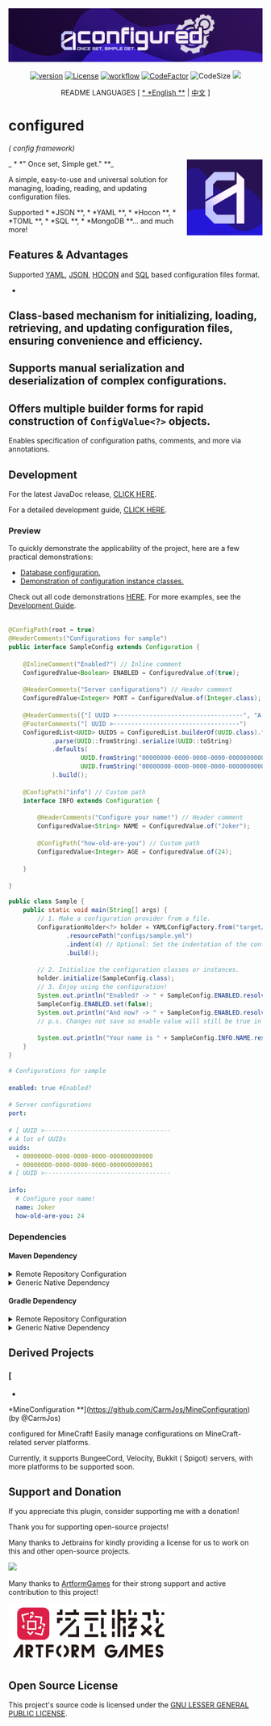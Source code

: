 <div align=center>
<img src=".doc/images/banner.png"  alt="Banner"/>

[![version](https://img.shields.io/github/v/release/CarmJos/configured)](https://github.com/CarmJos/configured/releases)
[![License](https://img.shields.io/github/license/CarmJos/configured)](https://www.gnu.org/licenses/lgpl-3.0.html)
[![workflow](https://github.com/CarmJos/configured/actions/workflows/maven.yml/badge.svg?branch=master)](https://github.com/CarmJos/configured/actions/workflows/maven.yml)
[![CodeFactor](https://www.codefactor.io/repository/github/carmjos/configured/badge)](https://www.codefactor.io/repository/github/carmjos/configured)
![CodeSize](https://img.shields.io/github/languages/code-size/CarmJos/configured)
![](https://visitor-badge.glitch.me/badge?page_id=configured.readme)

README
LANGUAGES [ [
*
*English
**](README.md) | [中文](README_CN.md)  ]
</div>

# configured
_(
config
framework)_

<img src=".doc/images/logo-bg.svg" width="150px" alt="logo" align="right" style="float: right"/>

_
*
*"
Once
set,
Simple
get."
**_

A
simple,
easy-to-use
and
universal
solution
for
managing,
loading,
reading,
and
updating
configuration
files.

Supported
*
*JSON
**,
*
*YAML
**,
*
*Hocon
**,
*
*TOML
**,
*
*SQL
**,
*
*MongoDB
**...
and
much
more!

## Features & Advantages

Supported [YAML](providers/yaml), [JSON](providers/json), [HOCON](providers/hocon)
and [SQL](providers/sql)
based
configuration
files
format.

-
Class-based
mechanism
for
initializing,
loading,
retrieving,
and
updating
configuration
files,
ensuring
convenience
and
efficiency.
-
Supports
manual
serialization
and
deserialization
of
complex
configurations.
-
Offers
multiple
builder
forms
for
rapid
construction
of
`ConfigValue<?>`
objects.
-
Enables
specification
of
configuration
paths,
comments,
and
more
via
annotations.

## Development

For
the
latest
JavaDoc
release, [CLICK HERE](https://CarmJos.github.io/configured).

For
a
detailed
development
guide, [CLICK HERE](.doc/README.md).

### Preview

To
quickly
demonstrate
the
applicability
of
the
project,
here
are
a
few
practical
demonstrations:

- [Database configuration.](demo/src/main/java/cc/carm/lib/configuration/demo/DatabaseConfiguration.java)
- [Demonstration of configuration instance classes.](demo/src/main/java/cc/carm/lib/configuration/demo/tests/conf/DemoConfiguration.java)

Check
out
all
code
demonstrations [HERE](demo/src/main/java/cc/carm/lib/configuration/demo/DatabaseConfiguration.java).
For
more
examples,
see
the [Development Guide](.doc/README.md).

```java

@ConfigPath(root = true)
@HeaderComments("Configurations for sample")
public interface SampleConfig extends Configuration {

    @InlineComment("Enabled?") // Inline comment
    ConfiguredValue<Boolean> ENABLED = ConfiguredValue.of(true);

    @HeaderComments("Server configurations") // Header comment
    ConfiguredValue<Integer> PORT = ConfiguredValue.of(Integer.class);

    @HeaderComments({"[ UUID >-----------------------------------", "A lot of UUIDs"})
    @FooterComments("[ UUID >-----------------------------------")
    ConfiguredList<UUID> UUIDS = ConfiguredList.builderOf(UUID.class).fromString()
            .parse(UUID::fromString).serialize(UUID::toString)
            .defaults(
                    UUID.fromString("00000000-0000-0000-0000-000000000000"),
                    UUID.fromString("00000000-0000-0000-0000-000000000001")
            ).build();

    @ConfigPath("info") // Custom path
    interface INFO extends Configuration {

        @HeaderComments("Configure your name!") // Header comment
        ConfiguredValue<String> NAME = ConfiguredValue.of("Joker");

        @ConfigPath("how-old-are-you") // Custom path
        ConfiguredValue<Integer> AGE = ConfiguredValue.of(24);

    }

}

```

```java
public class Sample {
    public static void main(String[] args) {
        // 1. Make a configuration provider from a file.
        ConfigurationHolder<?> holder = YAMLConfigFactory.from("target/config.yml")
                .resourcePath("configs/sample.yml")
                .indent(4) // Optional: Set the indentation of the configuration file.
                .build();

        // 2. Initialize the configuration classes or instances.
        holder.initialize(SampleConfig.class);
        // 3. Enjoy using the configuration!
        System.out.println("Enabled? -> " + SampleConfig.ENABLED.resolve()); // true
        SampleConfig.ENABLED.set(false);
        System.out.println("And now? -> " + SampleConfig.ENABLED.resolve()); // false
        // p.s. Changes not save so enable value will still be true in the next run.

        System.out.println("Your name is " + SampleConfig.INFO.NAME.resolve() + " (age=" + SampleConfig.INFO.AGE.resolve() + ")!");
    }
}

```

```yaml
# Configurations for sample

enabled: true #Enabled?

# Server configurations
port:

# [ UUID >-----------------------------------
# A lot of UUIDs
uuids:
  - 00000000-0000-0000-0000-000000000000
  - 00000000-0000-0000-0000-000000000001
# [ UUID >-----------------------------------

info:
  # Configure your name!
  name: Joker
  how-old-are-you: 24
```

### Dependencies

#### Maven Dependency

<details>
<summary>Remote Repository Configuration</summary>

```xml

<project>
    <repositories>

        <repository>
            <!-- Using Maven Central Repository for secure and stable updates, though synchronization might be needed. -->
            <id>maven</id>
            <name>Maven Central</name>
            <url>https://repo1.maven.org/maven2</url>
        </repository>

        <repository>
            <!-- Using GitHub dependencies for real-time updates, configuration required (recommended). -->
            <id>configured</id>
            <name>GitHub Packages</name>
            <url>https://maven.pkg.github.com/CarmJos/configured</url>
        </repository>

    </repositories>
</project>
```

</details>

<details>
<summary>Generic Native Dependency</summary>

```xml

<project>
    <dependencies>
        <!-- Basic implementation part, requiring custom implementation of “Provider” and “Wrapper”. -->
        <dependency>
            <groupId>cc.carm.lib</groupId>
            <artifactId>configured-core</artifactId>
            <version>[LATEST RELEASE]</version>
            <scope>compile</scope>
        </dependency>

        <!-- YAML file-based implementation, compatible with all Java environments. -->
        <dependency>
            <groupId>cc.carm.lib</groupId>
            <artifactId>configured-yaml</artifactId>
            <version>[LATEST RELEASE]</version>
            <scope>compile</scope>
        </dependency>

        <!-- JSON file-based implementation, compatible with all Java environments. -->
        <dependency>
            <groupId>cc.carm.lib</groupId>
            <artifactId>configured-gson</artifactId>
            <version>[LATEST RELEASE]</version>
            <scope>compile</scope>
        </dependency>

    </dependencies>
</project>
```

</details>

#### Gradle Dependency

<details>
<summary>Remote Repository Configuration</summary>

```groovy
repositories {

    // Using Maven Central Repository for secure and stable updates, though synchronization might be needed.
    mavenCentral()

    // Using GitHub dependencies for real-time updates, configuration required (recommended).
    maven { url 'https://maven.pkg.github.com/CarmJos/configured' }

}
```

</details>

<details>
<summary>Generic Native Dependency</summary>

```groovy

dependencies {

    // Basic implementation part, requiring custom implementation of “Provider” and “Wrapper”.
    api "cc.carm.lib:configured-core:[LATEST RELEASE]"

    // YAML file-based implementation, compatible with all Java environments.
    api "cc.carm.lib:configured-yaml:[LATEST RELEASE]"

    // JSON file-based implementation, compatible with all Java environments.
    api "cc.carm.lib:configured-gson:[LATEST RELEASE]"

}
```

</details>

## Derived Projects

### [
*
*MineConfiguration
**](https://github.com/CarmJos/MineConfiguration) (by @CarmJos)

configured
for
MineCraft!
Easily
manage
configurations
on
MineCraft-related
server
platforms.

Currently,
it
supports
BungeeCord,
Velocity,
Bukkit (
Spigot)
servers,
with
more
platforms
to
be
supported
soon.

## Support and Donation

If
you
appreciate
this
plugin,
consider
supporting
me
with
a
donation!

Thank
you
for
supporting
open-source
projects!

Many
thanks
to
Jetbrains
for
kindly
providing
a
license
for
us
to
work
on
this
and
other
open-source
projects.

[![](https://resources.jetbrains.com/storage/products/company/brand/logos/jb_beam.svg)](https://www.jetbrains.com/?from=https://github.com/CarmJos/configured)

Many
thanks
to [ArtformGames](https://github.com/ArtformGames)
for
their
strong
support
and
active
contribution
to
this
project!

<img src="https://raw.githubusercontent.com/ArtformGames/.github/master/logo/logo_full.svg" width="317px" height="117px" alt="ArtformGames">

## Open Source License

This
project's
source
code
is
licensed
under
the [GNU LESSER GENERAL PUBLIC LICENSE](https://www.gnu.org/licenses/lgpl-3.0.html).
